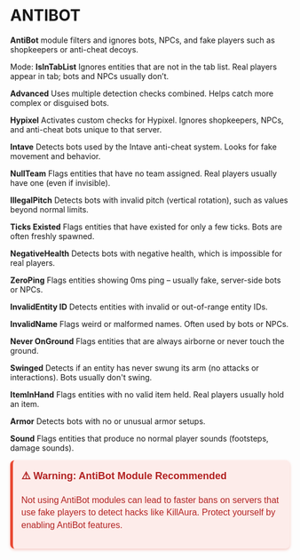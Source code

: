 # ANTIBOT

**AntiBot** module filters and ignores bots, NPCs, and fake players such as shopkeepers or anti-cheat decoys.

Mode:
**IsInTabList**
Ignores entities that are not in the tab list. Real players appear in tab; bots and NPCs usually don’t.

**Advanced**
Uses multiple detection checks combined. Helps catch more complex or disguised bots.

**Hypixel**
Activates custom checks for Hypixel. Ignores shopkeepers, NPCs, and anti-cheat bots unique to that server.

**Intave**
Detects bots used by the Intave anti-cheat system. Looks for fake movement and behavior.

**NullTeam**
Flags entities that have no team assigned. Real players usually have one (even if invisible).

**IllegalPitch**
Detects bots with invalid pitch (vertical rotation), such as values beyond normal limits.

**Ticks Existed**
Flags entities that have existed for only a few ticks. Bots are often freshly spawned.

**NegativeHealth**
Detects bots with negative health, which is impossible for real players.

**ZeroPing**
Flags entities showing 0ms ping – usually fake, server-side bots or NPCs.

**InvalidEntity ID**
Detects entities with invalid or out-of-range entity IDs.

**InvalidName**
Flags weird or malformed names. Often used by bots or NPCs.

**Never OnGround**
Flags entities that are always airborne or never touch the ground.

**Swinged**
Detects if an entity has never swung its arm (no attacks or interactions). Bots usually don't swing.

**ItemInHand**
Flags entities with no valid item held. Real players usually hold an item.

**Armor**
Detects bots with no or unusual armor setups.

**Sound**
Flags entities that produce no normal player sounds (footsteps, damage sounds).

<div style="border-left: 5px solid #E94B35; background-color: #FDECEA; padding: 15px; color: #B22222; font-family: Arial, sans-serif; border-radius: 8px; max-width: 600px; box-shadow: 0 2px 5px rgba(233,75,53,0.3);">
  <strong style="font-size: 18px; display: flex; align-items: center; margin-bottom: 8px;">
    ⚠️ Warning: AntiBot Module Recommended
  </strong>
  <p style="font-size: 16px; line-height: 1.4;">
    Not using AntiBot modules can lead to faster bans on servers that use fake players to detect hacks like KillAura.  
    Protect yourself by enabling AntiBot features.
  </p>
</div>
